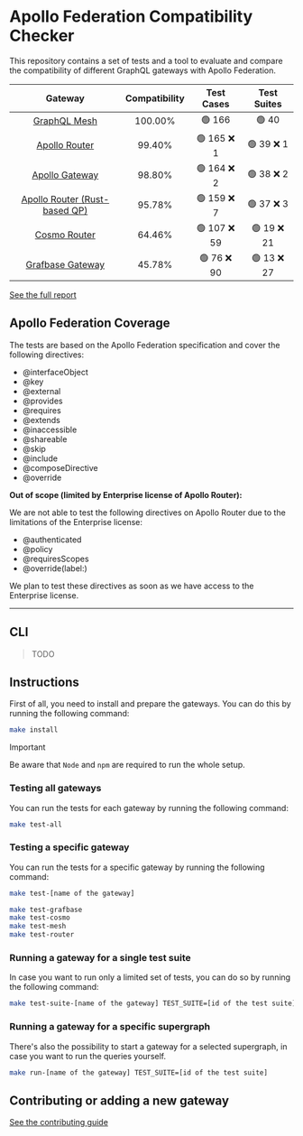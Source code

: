 # Apollo Federation Compatibility Checker

This repository contains a set of tests and a tool to evaluate and compare the compatibility of different GraphQL gateways with Apollo Federation.

<!-- gateways:start -->

|                             Gateway                             | Compatibility |  Test Cases  | Test Suites |
| :-------------------------------------------------------------: | :-----------: | :----------: | :---------: |
|       [GraphQL Mesh](https://the-guild.dev/graphql/mesh)        |    100.00%    |    🟢 166    |    🟢 40    |
|         [Apollo Router](https://www.apollographql.com/)         |    99.40%     | 🟢 165 ❌ 1  | 🟢 39 ❌ 1  |
|        [Apollo Gateway](https://www.apollographql.com/)         |    98.80%     | 🟢 164 ❌ 2  | 🟢 38 ❌ 2  |
| [Apollo Router (Rust-based QP)](https://www.apollographql.com/) |    95.78%     | 🟢 159 ❌ 7  | 🟢 37 ❌ 3  |
|             [Cosmo Router](https://wundergraph.com)             |    64.46%     | 🟢 107 ❌ 59 | 🟢 19 ❌ 21 |
|            [Grafbase Gateway](https://grafbase.com)             |    45.78%     | 🟢 76 ❌ 90  | 🟢 13 ❌ 27 |

<!-- gateways:end -->

[See the full report](./REPORT.md)

## Apollo Federation Coverage

The tests are based on the Apollo Federation specification and cover the following directives:

- @interfaceObject
- @key
- @external
- @provides
- @requires
- @extends
- @inaccessible
- @shareable
- @skip
- @include
- @composeDirective
- @override

**Out of scope (limited by Enterprise license of Apollo Router):**

We are not able to test the following directives on Apollo Router due to the limitations of the Enterprise license:

- @authenticated
- @policy
- @requiresScopes
- @override(label:)

We plan to test these directives as soon as we have access to the Enterprise license.

---

## CLI

> TODO

## Instructions

First of all, you need to install and prepare the gateways. You can do this by running the following command:

```bash
make install
```

> [!IMPORTANT]  
> Be aware that `Node` and `npm` are required to run the whole setup.

### Testing all gateways

You can run the tests for each gateway by running the following command:

```bash
make test-all
```

### Testing a specific gateway

You can run the tests for a specific gateway by running the following command:

```bash
make test-[name of the gateway]

make test-grafbase
make test-cosmo
make test-mesh
make test-router
```

### Running a gateway for a single test suite

In case you want to run only a limited set of tests, you can do so by running the following command:

```bash
make test-suite-[name of the gateway] TEST_SUITE=[id of the test suite]
```

### Running a gateway for a specific supergraph

There's also the possibility to start a gateway for a selected supergraph, in case you want to run the queries yourself.

```bash
make run-[name of the gateway] TEST_SUITE=[id of the test suite]
```

## Contributing or adding a new gateway

[See the contributing guide](./.github/CONTRIBUTING.md)
